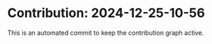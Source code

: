 # Contribution: 2024-12-25-10-56
This is an automated commit to keep the contribution graph active.
